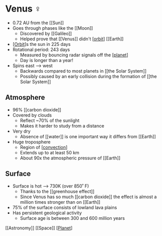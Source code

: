 # Venus ♀

- 0.72 AU from the [[Sun]]
- Goes through phases like the [[Moon]]
  - Discovered by [[Galileo]]
  - Helped prove that [[Venus]] didn't [[orbit]] [[Earth]]
- [[Orbit]]s the sun in 225 days
- Rotational period: 243 days
  - Measured by bouncing radar signals off the [[planet]]
  - Day is longer than a year!
- Spins east --> west
  - Backwards compared to most planets in [[the Solar System]]
  - Possibly caused by an early collision during the formation of [[the Solar System]]

## Atmosphere

- 96% [[carbon dioxide]]
- Covered by clouds
  - Reflect ~70% of the sunlight
  - Makes it harder to study from a distance
- Very dry
  - Absence of [[water]] is one important way it differs from [[Earth]]
- Huge troposphere
  - Region of [[convection]]
  - Extends up to at least 50 km
  - About 90x the atmospheric pressure of [[Earth]]

## Surface

- Surface is hot --> 730K (over 850˚ F)
  - Thanks to the [[greenhouse effect]]
  - Since Venus has so much [[carbon dioxide]] the effect is almost a million times stronger than on [[Earth]]
- 75% of the surface consists of lowland lava plains
- Has persistent geological activity
  - Surface age is between 300 and 600 million years

[[Astronomy]] [[Space]] [[Planet]]

[//begin]: # "Autogenerated link references for markdown compatibility"
[orbit]: orbit "Orbit"
[planet]: planet "Planet"
[convection]: convection "Convection"
[//end]: # "Autogenerated link references"